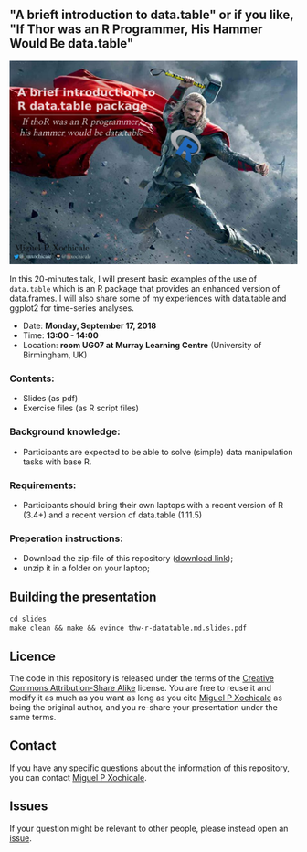 "A brieft introduction to data.table" or if you like, "If Thor was an R Programmer, His Hammer Would Be data.table"
---

[![title](https://raw.githubusercontent.com/mxochicale/thw-r-datatable/master/slides/images/titlebackground/background.png)](https://raw.githubusercontent.com/mxochicale/thw-r-datatable/master/slides/thw-r-datatable.md.slides.pdf)


In this 20-minutes talk, I will present basic examples of the use of 
`data.table` which is an R package that provides an enhanced version 
of data.frames. I will also share some of my experiences with 
data.table and ggplot2 for time-series analyses.

 - Date: **Monday, September 17, 2018**
 - Time: **13:00 - 14:00** 
 - Location: **room UG07 at Murray Learning Centre** (University of Birmingham, UK)


### Contents:
 - Slides (as pdf)
 - Exercise files (as R script files)

### Background knowledge:
 - Participants are expected to be able to solve (simple) data manipulation tasks with base R.

### Requirements:
 - Participants should bring their own laptops with a recent version of R (3.4+) and a recent version of data.table (1.11.5)

### Preperation instructions:
 - Download the zip-file of this repository ([download link](https://github.com/mxochicale/thw-r-datatable/archive/master.zip));
 - unzip it in a folder on your laptop;



## Building the presentation
```
cd slides
make clean && make && evince thw-r-datatable.md.slides.pdf
```


## Licence
The code in this repository is released under the terms of 
the [Creative Commons Attribution-Share Alike](http://creativecommons.org/licen`ses/by-sa/4.0/) license.
You are free to reuse it and modify it as much as you want 
as long as you cite [Miguel P Xochicale](https://mxochicale.github.io/) 
as being the original author, and you re-share your presentation 
under the same terms.

## Contact
If you have any specific questions about the information of this repository, 
you can contact [Miguel P Xochicale](http://mxochicale.github.io). 

## Issues
If your question might be relevant to other people, please instead open an 
[issue](https://github.com/mxochicale/thw-r-datatable/issues). 

